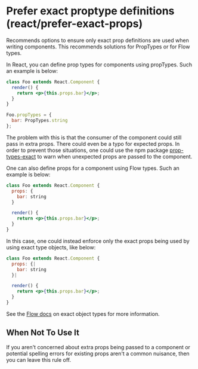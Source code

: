 # Prefer exact proptype definitions (react/prefer-exact-props)

Recommends options to ensure only exact prop definitions are used when writing components. This recommends solutions for PropTypes or for Flow types.

In React, you can define prop types for components using propTypes. Such an example is below:

```jsx
class Foo extends React.Component {
  render() {
    return <p>{this.props.bar}</p>;
  }
}

Foo.propTypes = {
  bar: PropTypes.string
};
```

The problem with this is that the consumer of the component could still pass in extra props. There could even be a typo for expected props. In order to prevent those situations, one could use the npm package [prop-types-exact](https://www.npmjs.com/package/prop-types-exact) to warn when unexpected props are passed to the component.

One can also define props for a component using Flow types. Such an example is below:

```jsx
class Foo extends React.Component {
  props: {
    bar: string
  }

  render() {
    return <p>{this.props.bar}</p>;
  }
}
```

In this case, one could instead enforce only the exact props being used by using exact type objects, like below:

```jsx
class Foo extends React.Component {
  props: {|
    bar: string
  }|

  render() {
    return <p>{this.props.bar}</p>;
  }
}
```

See the [Flow docs](https://flow.org/en/docs/types/objects/#toc-exact-object-types) on exact object types for more information.

## When Not To Use It

If you aren't concerned about extra props being passed to a component or potential spelling errors for existing props aren't a common nuisance, then you can leave this rule off.
